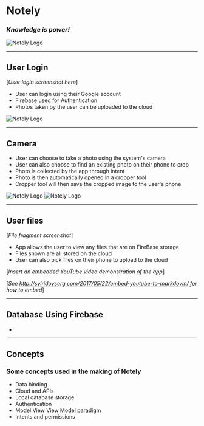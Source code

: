 # Notely
 ### ***Knowledge is power!***

![Notely Logo](./app/src/main/res/drawable/notely_logo.png?raw=true "Logo")

---

## User Login

[*User login screenshot here*]

 - User can login using their Google account
 - Firebase used for Authentication
 - Photos taken by the user can be uploaded to the cloud

![Notely Logo](./Presentation/sign_in.png?raw=true "Cropper")

---

## Camera

- User can choose to take a photo using the system's camera
- User can also choose to find an existing photo on their phone to crop
- Photo is collected by the app through intent
- Photo is then automatically opened in a cropper tool
- Cropper tool will then save the cropped image to the user's phone

![Notely Logo](./Presentation/cropper.png?raw=true "Before")
![Notely Logo](./Presentation/cropped.png?raw=true "After")

---

## User files

[*File fragment screenshot*]

- App allows the user to view any files that are on FireBase storage
- Files shown are all stored on the cloud
- User can also pick files on their phone to upload to the cloud


[*Insert an embedded YouTube video demonstration of the app*]

[*See http://sviridovserg.com/2017/05/22/embed-youtube-to-markdown/ for how to embed*]

---
## Database Using Firebase

- 

---

## Concepts

### Some concepts used in the making of Notely

- Data binding
- Cloud and APIs
- Local database storage
- Authentication
- Model View View Model paradigm
- Intents and permissions
